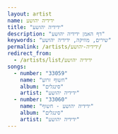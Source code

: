 ```yaml
---
layout: artist
name: ידידיה יהושע
title: "ידידיה יהושע"
description: "דף האמן ידידיה יהושע"
keywords: "שירים, מוזיקה, ידידיה יהושע"
permalink: /artists/ידידיה-יהושע/
redirect_from:
  - /artists/list/ידידיה יהושע
songs:
  - number: "33059"
    name: "חשוף זרוע"
    album: "סינגלים"
    artist: "ידידיה יהושע"
  - number: "33060"
    name: "ידידיה יהושע - חשוף"
    album: "סינגלים"
    artist: "ידידיה יהושע"
---
```

